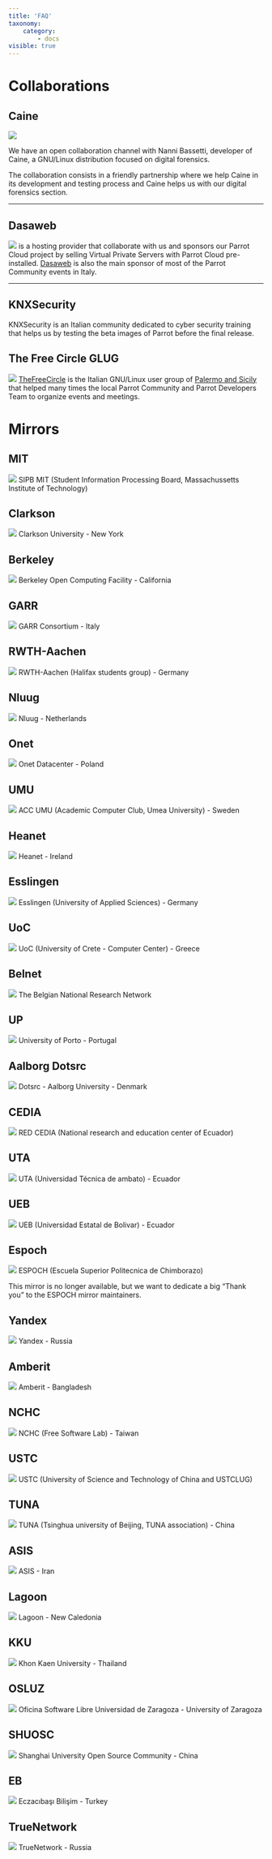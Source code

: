 ```yaml
---
title: 'FAQ'
taxonomy:
    category:
        - docs
visible: true
---
```


# Collaborations

## Caine

<html><a href="http://www.caine-live.net" target="_blank" class="btn btn-primary"><img src="https://docs.parrotsec.org/lib/exe/fetch.php/caine.png?w=600&tok=056fa2" type=image></a></html>

We have an open collaboration channel with Nanni Bassetti, developer of Caine, a GNU/Linux distribution focused on digital forensics.

The collaboration consists in a friendly partnership where we help Caine in its development and testing process and Caine helps us with our digital forensics section.

***

## Dasaweb

<html><a href="https://www.dasaweb.net/" target="_blank" class="btn btn-primary"><img src="https://docs.parrotsec.org/lib/exe/fetch.php/dasaweb.png?w=400&tok=454005" type=image></a></html> is a hosting provider that collaborate with us and sponsors our Parrot Cloud project by selling Virtual Private Servers with Parrot Cloud pre-installed.

<html><a href="https://www.dasaweb.net/" target="_blank" class="btn btn-primary">Dasaweb</a></html> is also the main sponsor of most of the Parrot Community events in Italy.

***

## KNXSecurity

KNXSecurity is an Italian community dedicated to cyber security training that helps us by testing the beta images of Parrot before the final release.

## The Free Circle GLUG

<html><a href="https://www.thefreecircle.org/" target="_blank" class="btn btn-primary"><img src="https://docs.parrotsec.org/lib/exe/fetch.php/freecircle.png?w=200&tok=5eecc8" type=image></a></html>

<html><a href="https://www.thefreecircle.org/" target="_blank" class="btn btn-primary">TheFreeCircle</a></html> is the Italian GNU/Linux user group of <html><a href="http://lugmap.linux.it/sicilia/" target="_blank" class="btn btn-primary">Palermo and Sicily</a></html> that helped many times the local Parrot Community and Parrot Developers Team to organize events and meetings.

# Mirrors

## MIT

<img src="https://docs.parrotsec.org/lib/exe/fetch.php/sipb-mit.png?w=200&tok=e1555a" type=image>
SIPB MIT (Student Information Processing Board, Massachussetts Institute of Technology)

## Clarkson

<img src="https://docs.parrotsec.org/lib/exe/fetch.php/clarkson.png?w=200&tok=7032c4" type=image>
Clarkson University - New York

## Berkeley

<img src="https://docs.parrotsec.org/lib/exe/fetch.php/berkeley.png?w=200&tok=06b0f0" type=image>
Berkeley Open Computing Facility - California

## GARR

<img src="https://docs.parrotsec.org/lib/exe/fetch.php/garr.png?w=200&tok=bd37de" type=image>
GARR Consortium - Italy

## RWTH-Aachen

<img src="https://docs.parrotsec.org/lib/exe/fetch.php/rwth-aachen.png?w=200&tok=7e3e9e" type=image>
RWTH-Aachen (Halifax students group) - Germany

## Nluug

<img src="https://docs.parrotsec.org/lib/exe/fetch.php/nluug.png?w=200&tok=03d6af" type=image>
Nluug - Netherlands

## Onet

<img src="https://docs.parrotsec.org/lib/exe/fetch.php/onet.png?w=200&tok=17afef" type=image>
Onet Datacenter - Poland

## UMU

<img src="https://docs.parrotsec.org/lib/exe/fetch.php/umu.png?w=200&tok=862ac9" type=image>
ACC UMU (Academic Computer Club, Umea University) - Sweden

## Heanet

<img src="https://docs.parrotsec.org/lib/exe/fetch.php/heanet.png?w=200&tok=4a62a5" type=image>
Heanet - Ireland

## Esslingen

<img src="https://docs.parrotsec.org/lib/exe/fetch.php/esslingen.png?w=200&tok=977577" type=image>
Esslingen (University of Applied Sciences) - Germany

## UoC

<img src="https://docs.parrotsec.org/lib/exe/fetch.php/uoc.png?w=200&tok=2fc85a" type=image>
UoC (University of Crete - Computer Center) - Greece

## Belnet

<img src="https://docs.parrotsec.org/lib/exe/fetch.php/belnet_rgb_large.jpg?w=200&tok=4347cc" type=image>
The Belgian National Research Network

## UP

<img src="https://docs.parrotsec.org/lib/exe/fetch.php/logoup.jpg?w=200&tok=e0f9a4" type=image>
University of Porto - Portugal

## Aalborg Dotsrc

<img src="https://docs.parrotsec.org/lib/exe/fetch.php/aalborg-university-logo.png?w=200&tok=d602a0" type=image>
Dotsrc - Aalborg University - Denmark

## CEDIA

<img src="https://docs.parrotsec.org/lib/exe/fetch.php/cedia.png?w=200&tok=e9246a" type=image>
RED CEDIA (National research and education center of Ecuador)

## UTA

<img src="https://docs.parrotsec.org/lib/exe/fetch.php/uta.png?w=200&tok=9e5968" type=image>
UTA (Universidad Técnica de ambato) - Ecuador

## UEB

<img src="https://docs.parrotsec.org/lib/exe/fetch.php/ueb.png?w=200&tok=d89a85" type=image>
UEB (Universidad Estatal de Bolivar) - Ecuador

## Espoch

<img src="https://docs.parrotsec.org/lib/exe/fetch.php/espoch.png?w=200&tok=33e1d8" type=image>
ESPOCH (Escuela Superior Politecnica de Chimborazo)

This mirror is no longer available, but we want to dedicate a big “Thank you” to the ESPOCH mirror maintainers.

## Yandex

<img src="https://docs.parrotsec.org/lib/exe/fetch.php/yandex.png?w=200&tok=1f0475" type=image>
Yandex - Russia

## Amberit

<img src="https://docs.parrotsec.org/lib/exe/fetch.php/dhakacom.png?w=200&tok=566220" type=image>
Amberit - Bangladesh

## NCHC

<img src="https://docs.parrotsec.org/lib/exe/fetch.php/nchc.png?w=200&tok=79eec0" type=image>
NCHC (Free Software Lab) - Taiwan

## USTC

<img src="https://docs.parrotsec.org/lib/exe/fetch.php/ustc.png?w=200&tok=2c8931" type=image>
USTC (University of Science and Technology of China and USTCLUG)

## TUNA

<img src="https://docs.parrotsec.org/lib/exe/fetch.php/tuna.png?w=200&tok=18a4bd" type=image>
TUNA (Tsinghua university of Beijing, TUNA association) - China

## ASIS

<img src="https://docs.parrotsec.org/lib/exe/fetch.php/asis.png?w=200&tok=1886cd" type=image>
ASIS - Iran

## Lagoon

<img src="https://docs.parrotsec.org/lib/exe/fetch.php/lagoon.png?w=200&tok=6b7cb3" type=image>
Lagoon - New Caledonia

## KKU

<img src="https://docs.parrotsec.org/lib/exe/fetch.php/kku.png?w=200&tok=9cad30" type=image>
Khon Kaen University - Thailand

## OSLUZ

<img src="https://docs.parrotsec.org/lib/exe/fetch.php/osluz.png?w=200&tok=ddd6d8" type=image>
Oficina Software Libre Universidad de Zaragoza - University of Zaragoza

## SHUOSC

<img src="https://docs.parrotsec.org/lib/exe/fetch.php/shulogo_2.png?w=200&tok=b21c99" type=image>
Shanghai University Open Source Community - China

## EB

<img src="https://docs.parrotsec.org/lib/exe/fetch.php/ebi-logo.jpg?w=200&tok=91d182" type=image>
Eczacıbaşı Bilişim - Turkey

## TrueNetwork

<img src="https://docs.parrotsec.org/lib/exe/fetch.php/logo-truenetwork.png?w=200&tok=9f6300" type=image>
TrueNetwork - Russia